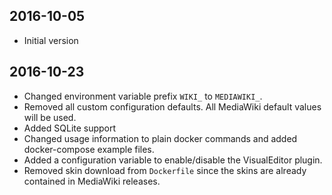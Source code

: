 ## 2016-10-05

* Initial version

## 2016-10-23

* Changed environment variable prefix `WIKI_` to `MEDIAWIKI_`.
* Removed all custom configuration defaults. All MediaWiki default values will be used.
* Added SQLite support
* Changed usage information to plain docker commands and added docker-compose example files.
* Added a configuration variable to enable/disable the VisualEditor plugin.
* Removed skin download from `Dockerfile` since the skins are already contained in MediaWiki releases.
